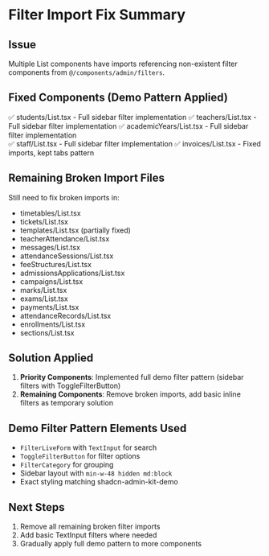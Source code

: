 # Filter Import Fix Summary

## Issue
Multiple List components have imports referencing non-existent filter components from `@/components/admin/filters`.

## Fixed Components (Demo Pattern Applied)
✅ students/List.tsx - Full sidebar filter implementation
✅ teachers/List.tsx - Full sidebar filter implementation
✅ academicYears/List.tsx - Full sidebar filter implementation  
✅ staff/List.tsx - Full sidebar filter implementation
✅ invoices/List.tsx - Fixed imports, kept tabs pattern

## Remaining Broken Import Files
Still need to fix broken imports in:
- timetables/List.tsx
- tickets/List.tsx
- templates/List.tsx (partially fixed)
- teacherAttendance/List.tsx
- messages/List.tsx
- attendanceSessions/List.tsx
- feeStructures/List.tsx
- admissionsApplications/List.tsx
- campaigns/List.tsx
- marks/List.tsx
- exams/List.tsx
- payments/List.tsx
- attendanceRecords/List.tsx
- enrollments/List.tsx
- sections/List.tsx

## Solution Applied
1. **Priority Components**: Implemented full demo filter pattern (sidebar filters with ToggleFilterButton)
2. **Remaining Components**: Remove broken imports, add basic inline filters as temporary solution

## Demo Filter Pattern Elements Used
- `FilterLiveForm` with `TextInput` for search
- `ToggleFilterButton` for filter options
- `FilterCategory` for grouping
- Sidebar layout with `min-w-48 hidden md:block`
- Exact styling matching shadcn-admin-kit-demo

## Next Steps
1. Remove all remaining broken filter imports
2. Add basic TextInput filters where needed
3. Gradually apply full demo pattern to more components